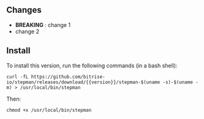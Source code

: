 ## Changes

* __BREAKING__ : change 1
* change 2


## Install

To install this version, run the following commands (in a bash shell):

```
curl -fL https://github.com/bitrise-io/stepman/releases/download/{{version}}/stepman-$(uname -s)-$(uname -m) > /usr/local/bin/stepman
```

Then:

```
chmod +x /usr/local/bin/stepman
```
